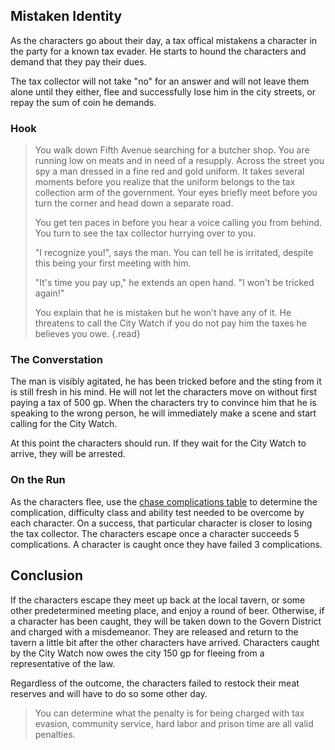 ## Mistaken Identity
As the characters go about their day, a tax offical mistakens a character in the party for a known tax evader. He starts to hound the characters and demand that they pay their dues.

The tax collector will not take "no" for an answer and will not leave them alone until they either, flee and successfully lose him in the city streets, or repay the sum of coin he demands.

### Hook
>You walk down Fifth Avenue searching for a butcher shop. You are running low on meats and in need of a resupply. Across the street you spy a man dressed in a fine red and gold uniform. It takes several moments before you realize that the uniform belongs to the tax collection arm of the government. Your eyes briefly meet before you turn the corner and head down a separate road.
>
>You get ten paces in before you hear a voice calling you from behind. You turn to see the tax collector hurrying over to you.
>
>"I recognize you!", says the man. You can tell he is irritated, despite this being your first meeting with him.
>
>"It's time you pay up," he extends an open hand. "I won't be tricked again!"
>
>You explain that he is mistaken but he won't have any of it. He threatens to call the City Watch if you do not pay him the taxes he believes you owe.
{.read}

### The Converstation
The man is visibly agitated, he has been tricked before and the sting from it is still fresh in his mind. He will not let the characters move on without first paying a tax of 500 gp. When the characters try to convince him that he is speaking to the wrong person, he will immediately make a scene and start calling for the City Watch.

At this point the characters should run. If they wait for the City Watch to arrive, they will be arrested.

### On the Run
As the characters flee, use the [chase complications table]() to determine the complication, difficulty class and ability test needed to be overcome by each character. On a success, that particular character is closer to losing the tax collector. The characters escape once a character succeeds 5 complications. A character is caught once they have failed 3 complications.

## Conclusion
If the characters escape they meet up back at the local tavern, or some other predetermined meeting place, and enjoy a round of beer. Otherwise, if a character has been caught, they will be taken down to the Govern District and charged with a misdemeanor. They are released and return to the tavern a little bit after the other characters have arrived. Characters caught by the City Watch now owes the city 150 gp for fleeing from a representative of the law.

Regardless of the outcome, the characters failed to restock their meat reserves and will have to do so some other day.

>You can determine what the penalty is for being charged with tax evasion, community service, hard labor and prison time are all valid penalties.